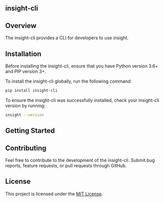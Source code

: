 ## insight-cli

## Overview

<p>The insight-cli provides a CLI for developers to use insight.</p>

## Installation

<p>Before installing the insight-cli, ensure that you have Python version 3.6+ and PIP version 3+.</p>
<p>To install the insight-cli globally, run the following command:</p>

```bash
pip install insight-cli
```

<p>To ensure the insight-cli was successfully installed, check your insight-cli version by running: </p>

```bash
insight --version
```

## Getting Started

## Contributing

<p>Feel free to contribute to the development of the insight-cli. Submit bug reports, feature requests, or pull requests through GitHub.</p>

## License

<p>This project is licensed under the <a href="https://opensource.org/license/mit/">MIT License</a>.</p>

